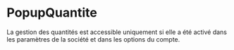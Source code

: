 # PopupQuantite


La gestion des quantités est accessible uniquement si elle a été activé dans les paramètres de la société et dans les options du compte.


